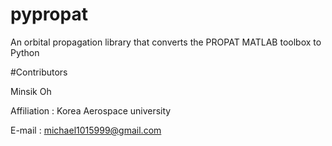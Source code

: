 # pypropat
An orbital propagation library that converts the PROPAT MATLAB toolbox to Python

#Contributors

Minsik Oh

Affiliation : Korea Aerospace university

E-mail : michael1015999@gmail.com
